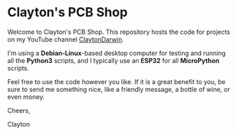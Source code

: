 # Clayton's PCB Shop

Welcome to Clayton's PCB Shop. This repository hosts the code for projects on my YouTube channel [ClaytonDarwin](https://www.youtube.com/claytondarwin).

I'm using a **Debian-Linux**-based desktop computer for testing and running all the **Python3** scripts, and I typically use an **ESP32** for all **MicroPython** scripts.

Feel free to use the code however you like. If it is a great benefit to you, be sure to send me something nice, like a friendly message, a bottle of wine, or even money.

Cheers,

Clayton

